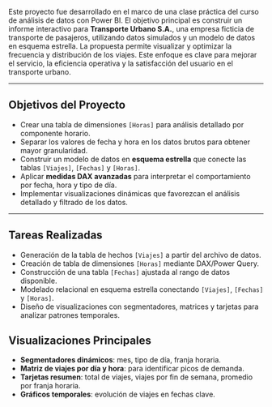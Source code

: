Este proyecto fue desarrollado en el marco de una clase práctica del curso de análisis de datos con Power BI. El objetivo principal es construir un informe interactivo para **Transporte Urbano S.A.**, una empresa ficticia de transporte de pasajeros, utilizando datos simulados y un modelo de datos en esquema estrella. La propuesta permite visualizar y optimizar la frecuencia y distribución de los viajes. Este enfoque es clave para mejorar el servicio, la eficiencia operativa y la satisfacción del usuario en el transporte urbano.

---

## Objetivos del Proyecto

- Crear una tabla de dimensiones `[Horas]` para análisis detallado por componente horario.  
- Separar los valores de fecha y hora en los datos brutos para obtener mayor granularidad.  
- Construir un modelo de datos en **esquema estrella** que conecte las tablas `[Viajes]`, `[Fechas]` y `[Horas]`.
- Aplicar **medidas DAX avanzadas** para interpretar el comportamiento por fecha, hora y tipo de día.
- Implementar visualizaciones dinámicas que favorezcan el análisis detallado y filtrado de los datos.

---

## Tareas Realizadas

-  Generación de la tabla de hechos `[Viajes]` a partir del archivo de datos.  
-  Creación de tabla de dimensiones `[Horas]` mediante DAX/Power Query.  
-  Construcción de una tabla `[Fechas]` ajustada al rango de datos disponible.  
-  Modelado relacional en esquema estrella conectando `[Viajes]`, `[Fechas]` y `[Horas]`.  
-  Diseño de visualizaciones con segmentadores, matrices y tarjetas para analizar patrones temporales.

## Visualizaciones Principales

- **Segmentadores dinámicos**: mes, tipo de día, franja horaria.
- **Matriz de viajes por día y hora**: para identificar picos de demanda.
- **Tarjetas resumen**: total de viajes, viajes por fin de semana, promedio por franja horaria.
- **Gráficos temporales**: evolución de viajes en fechas clave.
